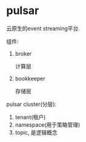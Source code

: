# pulsar
云原生的event streaming平台.

组件:
1. broker

    计算层
1. bookkeeper

    存储层

pulsar cluster(分层):
1. tenant(租户)
1. namespace(用于策略管理)
1. topic, 是逻辑概念